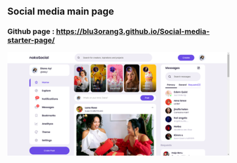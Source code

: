 ## Social media main page
### Github page : https://blu3orang3.github.io/Social-media-starter-page/

![plot](images/screen_snip.png)
